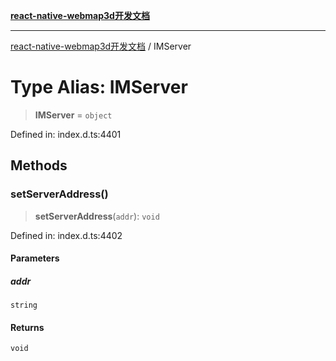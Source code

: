 [**react-native-webmap3d开发文档**](../README.md)

***

[react-native-webmap3d开发文档](../globals.md) / IMServer

# Type Alias: IMServer

> **IMServer** = `object`

Defined in: index.d.ts:4401

## Methods

### setServerAddress()

> **setServerAddress**(`addr`): `void`

Defined in: index.d.ts:4402

#### Parameters

##### addr

`string`

#### Returns

`void`
